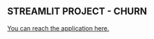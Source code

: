 ## STREAMLIT PROJECT -  CHURN

[You can reach the application here.](https://share.streamlit.io/avinashdeshpandey/churn-app/main/churn_app.py)
